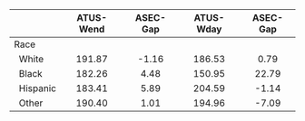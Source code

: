 
|                      |    ATUS-Wend |     ASEC-Gap |    ATUS-Wday |     ASEC-Gap |
| -------------------- | :----------: | :----------: | :----------: | :----------: |
| Race                 |              |              |              |              |
| &nbsp;&nbsp;White    |       191.87 |        -1.16 |       186.53 |         0.79 |
| &nbsp;&nbsp;Black    |       182.26 |         4.48 |       150.95 |        22.79 |
| &nbsp;&nbsp;Hispanic |       183.41 |         5.89 |       204.59 |        -1.14 |
| &nbsp;&nbsp;Other    |       190.40 |         1.01 |       194.96 |        -7.09 |


